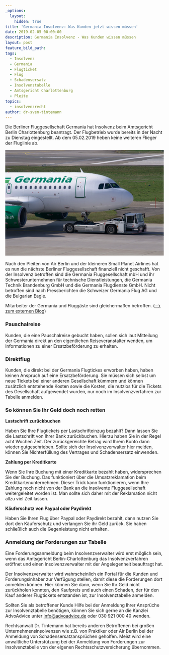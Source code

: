 ```yaml
---
_options:
  layout:
    hidden: true
title: 'Germania Insolvenz: Was Kunden jetzt wissen müssen'
date: 2019-02-05 00:00:00
description: Germania Insolvenz - Was Kunden wissen müssen
layout: post
feature_bild_path:
tags:
  - Insolvenz
  - Germania
  - Flugticket
  - Flug
  - Schadensersatz
  - Insolvenztabelle
  - Amtsgericht Charlottenburg
  - Pleite
topics:
  - insolvenzrecht
author: dr-sven-tintemann
---
```


Die Berliner Fluggesellschaft Germania hat Insolvenz beim Amtsgericht Berlin Charlottenburg beantragt. Der Flugbetrieb wurde bereits in der Nacht zu Dienstag eingestellt. Ab dem 05.02.2019 heben keine weiteren Flieger der Fluglinie ab.

![Germania Flugzeug - Foto Pixabay](/uploads/aircraft-2160456-1280.jpg "Germania Insolvenz - Flugzeuge bleiben am Boden")

Nach den Pleiten von Air Berlin und der kleineren Small Planet Airlines hat es nun die n&auml;chste Berliner Fluggesellschaft finanziell nicht geschafft. Von der Insolvenz betroffen sind die Germania Fluggesellschaft mbH und ihr Schwesterunternehmen f&uuml;r technische Dienstleistungen, die Germania Technik Brandenburg GmbH und die Germania Flugdienste GmbH. Nicht betroffen sind nach Pressberichten die Schweizer Germania Flug AG und die Bulgarian Eagle.

Mitarbeiter der Germania und Flugg&auml;ste sind gleicherma&szlig;en betroffen. ([–&gt; zum externen Blog](https://www.instagram.com/p/BtfuB7mD1UQ/))

### Pauschalreise

Kunden, die eine Pauschalreise gebucht haben, sollen sich laut Mitteilung der Germania direkt an den eigentlichen Reiseveranstalter wenden, um Informationen zu einer Ersatzbef&ouml;rderung zu erhalten.

### Direktflug

Kunden, die direkt bei der Germania Flugtickes erworben haben, haben keinen Anspruch auf eine Ersatzbef&ouml;rderung. Sie m&uuml;ssen sich selbst um neue Tickets bei einer anderen Gesellschaft k&uuml;mmern und k&ouml;nnen zus&auml;tzlich entstehende Kosten sowie die Kosten, die nutzlos f&uuml;r die Tickets des Gesellschaft aufgewendet wurden, nur noch im Insolvenzverfahren zur Tabelle anmelden.

### So k&ouml;nnen Sie Ihr Geld doch noch retten

**Lastschrift zur&uuml;ckbuchen**

Haben Sie Ihre Flugtickets per Lastschrifteinzug bezahlt? Dann lassen Sie die Lastschrift von Ihrer Bank zur&uuml;ckbuchen. Hierzu haben Sie in der Regel acht Wochen Zeit. Der zur&uuml;ckgereichte Betrag wird Ihrem Konto dann wieder gutgeschrieben. Sollte sich der Insolvenzverwalter hier melden, k&ouml;nnen Sie Nichterf&uuml;llung des Vertrages und Schadensersatz einwenden.

**Zahlung per Kreditkarte**

Wenn Sie Ihre Buchung mit einer Kreditkarte bezahlt haben, widersprechen Sie der Buchung. Das funktioniert &uuml;ber die Umsatzreklamation beim Kreditkartenunternehmen. Dieser Trick kann funktionieren, wenn Ihre Zahlung noch nicht von der Bank an die insolvente Fluggesellschaft weitergeleitet worden ist. Man sollte sich daher mit der Reklamation nicht allzu viel Zeit lassen.

**K&auml;uferschutz von Paypal oder Paydirekt**

Haben Sie Ihren Flug &uuml;ber Paypal oder Paydirekt bezahlt, dann nutzen Sie dort den K&auml;uferschutz und verlangen Sie ihr Geld zur&uuml;ck. Sie haben schlie&szlig;lich auch die Gegenleistung nicht erhalten.

### Anmeldung der Forderungen zur Tabelle

Eine Forderungsanmeldung beim Insolvenzverwalter wird erst m&ouml;glich sein, wenn das Amtsgericht Berlin-Charlottenburg das Insolvenzverfahren er&ouml;ffnet und einen Insolvenzverwalter mit der Angelegenheit beauftragt hat.

Der Insolvenzverwalter wird wahrscheinlich ein Portal f&uuml;r die Kunden und Forderungsinhaber zur Verf&uuml;gung stellen, damit diese die Forderungen dort anmelden k&ouml;nnen. Hier k&ouml;nnen Sie dann, wenn Sie Ihr Geld nicht zur&uuml;ckholen konnten, den Kaufpreis und auch einen Schaden, der f&uuml;r den Kauf anderer Flugtickets entstanden ist, zur Insolvenztabelle anmelden.

Sollten Sie als betroffener Kunde Hilfe bei der Anmeldung Ihrer Anspr&uuml;che zur Insolvenztabelle ben&ouml;tigen, k&ouml;nnen Sie sich gerne an die Kanzlei AdvoAdvice unter info@advoadvice.de oder 030 921 000 40 wenden.

Rechtsanwalt Dr. Tintemann hat bereits anderen Betroffenen bei gro&szlig;en Unternehmensinsolvenzen wie z.B. von Praktiker oder Air Berlin bei der Anmeldung von Schadensersatzanspr&uuml;chen geholfen. Meist wird eine anwaltliche Unterst&uuml;tzung bei der Anmeldung von Forderungen zur Insolvenztabelle von der eigenen Rechtsschutzversicherung &uuml;bernommen.